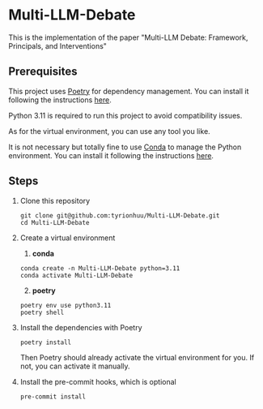 # Multi-LLM-Debate

This is the implementation of the paper "Multi-LLM Debate: Framework, Principals, and Interventions"

## Prerequisites

This project uses [Poetry](https://python-poetry.org/) for dependency management. You can install it following the instructions [here](https://python-poetry.org/docs/#installation).

Python 3.11 is required to run this project to avoid compatibility issues.

As for the virtual environment, you can use any tool you like.

It is not necessary but totally fine to use [Conda](https://docs.conda.io/en/latest/) to manage the Python environment. You can install it following the instructions [here](https://docs.conda.io/en/latest/miniconda.html).

## Steps

1. Clone this repository

    ``` shell
    git clone git@github.com:tyrionhuu/Multi-LLM-Debate.git
    cd Multi-LLM-Debate
    ```

2. Create a virtual environment

    1. **conda**

    ``` shell
    conda create -n Multi-LLM-Debate python=3.11
    conda activate Multi-LLM-Debate
    ```

    2. **poetry**

    ``` shell
    poetry env use python3.11
    poetry shell
    ```

3. Install the dependencies with Poetry

    ``` shell
    poetry install
    ```

    Then Poetry should already activate the virtual environment for you. If not, you can activate it manually.

4. Install the pre-commit hooks, which is optional

    ``` shell
    pre-commit install
    ```
